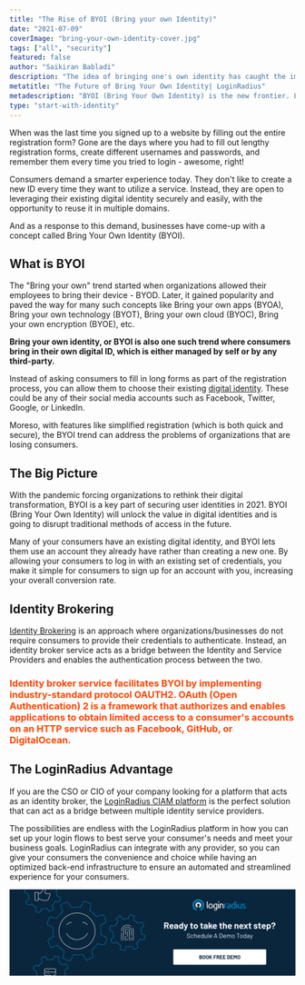```yaml
---
title: "The Rise of BYOI (Bring your own Identity)"
date: "2021-07-09"
coverImage: "bring-your-own-identity-cover.jpg"
tags: ["all", "security"]
featured: false
author: "Saikiran Babladi"
description: "The idea of bringing one's own identity has caught the imagination of every digital consumer. By allowing your consumers to log in with an existing set of credentials, you make it easy for them to sign up for an account with you—increasing your overall conversion rate."
metatitle: "The Future of Bring Your Own Identity| LoginRadius"
metadescription: "BYOI (Bring Your Own Identity) is the new frontier. Learn what the future holds for BYOI for managing and securing your online accounts."
type: "start-with-identity"
---
```


When was the last time you signed up to a website by filling out the entire registration form? Gone are the days where you had to fill out lengthy registration forms, create different usernames and passwords, and remember them every time you tried to login - awesome, right!

Consumers demand a smarter experience today. They don't like to create a new ID every time they want to utilize a service. Instead, they are open to leveraging their existing digital identity securely and easily, with the opportunity to reuse it in multiple domains.

And as a response to this demand, businesses have come-up with a concept called Bring Your Own Identity (BYOI).

## What is BYOI

The "Bring your own" trend started when organizations allowed their employees to bring their device - BYOD. Later, it gained popularity and paved the way for many such concepts like Bring your own apps (BYOA), Bring your own technology (BYOT), Bring your own cloud (BYOC), Bring your own encryption (BYOE), etc.

**Bring your own identity, or BYOI is also one such trend where consumers bring in their own digital ID, which is either managed by self or by any third-party.**

Instead of asking consumers to fill in long forms as part of the registration process, you can allow them to choose their existing [digital identity](https://www.loginradius.com/blog/start-with-identity/digital-identity-management/). These could be any of their social media accounts such as Facebook, Twitter, Google, or LinkedIn.

Moreso, with features like simplified registration (which is both quick and secure), the BYOI trend can address the problems of organizations that are losing consumers.

## The Big Picture

With the pandemic forcing organizations to rethink their digital transformation, BYOI is a key part of securing user identities in 2021. BYOI (Bring Your Own Identity) will unlock the value in digital identities and is going to disrupt traditional methods of access in the future.

Many of your consumers have an existing digital identity, and BYOI lets them use an account they already have rather than creating a new one. By allowing your consumers to log in with an existing set of credentials, you make it simple for consumers to sign up for an account with you, increasing your overall conversion rate.

## Identity Brokering

[Identity Brokering](https://www.loginradius.com/identity-providers/) is an approach where organizations/businesses do not require consumers to provide their credentials to authenticate. Instead, an identity broker service acts as a bridge between the Identity and Service Providers and enables the authentication process between the two.

### <span style="color: #FF4500"> Identity broker service facilitates BYOI by implementing industry-standard protocol OAUTH2. OAuth (Open Authentication) 2 is a framework that authorizes and enables applications to obtain limited access to a consumer's accounts on an HTTP service such as Facebook, GitHub, or DigitalOcean. </span>

## The LoginRadius Advantage

If you are the CSO or CIO of your company looking for a platform that acts as an identity broker, the [LoginRadius CIAM platform](https://www.loginradius.com/) is the perfect solution that can act as a bridge between multiple identity service providers.

The possibilities are endless with the LoginRadius platform in how you can set up your login flows to best serve your consumer's needs and meet your business goals. LoginRadius can integrate with any provider, so you can give your consumers the convenience and choice while having an optimized back-end infrastructure to ensure an automated and streamlined experience for your consumers.

[![book-a-demo-loginradius](../assets/book-a-demo-loginradius.png)](https://www.loginradius.com/book-a-demo/)
